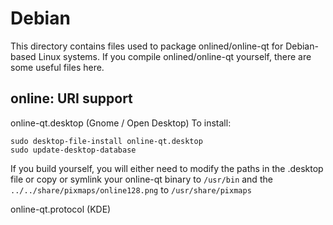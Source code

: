 
Debian
====================
This directory contains files used to package onlined/online-qt
for Debian-based Linux systems. If you compile onlined/online-qt yourself, there are some useful files here.

## online: URI support ##


online-qt.desktop  (Gnome / Open Desktop)
To install:

	sudo desktop-file-install online-qt.desktop
	sudo update-desktop-database

If you build yourself, you will either need to modify the paths in
the .desktop file or copy or symlink your online-qt binary to `/usr/bin`
and the `../../share/pixmaps/online128.png` to `/usr/share/pixmaps`

online-qt.protocol (KDE)

